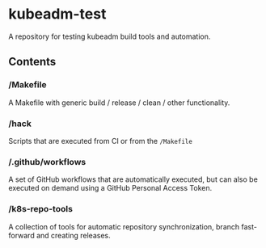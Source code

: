 # kubeadm-test

A repository for testing kubeadm build tools and automation.

## Contents

### /Makefile

A Makefile with generic build / release / clean / other functionality.

### /hack

Scripts that are executed from CI or from the `/Makefile`

### /.github/workflows

A set of GitHub workflows that are automatically executed, but can also
be executed on demand using a GitHub Personal Access Token.

### /k8s-repo-tools

A collection of tools for automatic repository synchronization,
branch fast-forward and creating releases.
